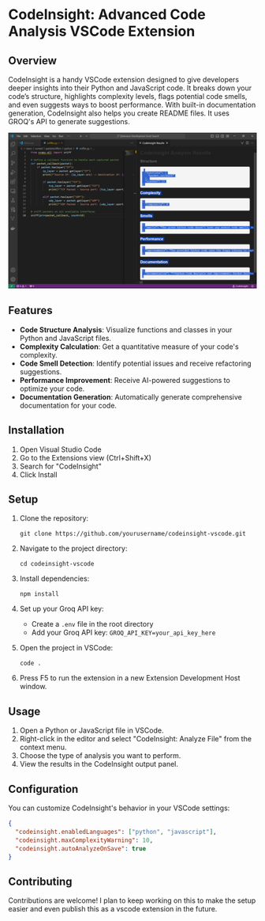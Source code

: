 # CodeInsight: Advanced Code Analysis VSCode Extension

## Overview

CodeInsight is a handy VSCode extension designed to give developers deeper insights into their Python and JavaScript code. It breaks down your code’s structure, highlights complexity levels, flags potential code smells, and even suggests ways to boost performance. With built-in documentation generation, CodeInsight also helps you create README files. It uses GROQ's API to generate suggestions.

![CodeInsight Extension Screenshot](vscode/ss.png)

## Features

- **Code Structure Analysis**: Visualize functions and classes in your Python and JavaScript files.
- **Complexity Calculation**: Get a quantitative measure of your code's complexity.
- **Code Smell Detection**: Identify potential issues and receive refactoring suggestions.
- **Performance Improvement**: Receive AI-powered suggestions to optimize your code.
- **Documentation Generation**: Automatically generate comprehensive documentation for your code.

## Installation

1. Open Visual Studio Code
2. Go to the Extensions view (Ctrl+Shift+X)
3. Search for "CodeInsight"
4. Click Install

## Setup

1. Clone the repository:
   ```
   git clone https://github.com/yourusername/codeinsight-vscode.git
   ```

2. Navigate to the project directory:
   ```
   cd codeinsight-vscode
   ```

3. Install dependencies:
   ```
   npm install
   ```

4. Set up your Groq API key:
   - Create a `.env` file in the root directory
   - Add your Groq API key: `GROQ_API_KEY=your_api_key_here`

5. Open the project in VSCode:
   ```
   code .
   ```

6. Press F5 to run the extension in a new Extension Development Host window.

## Usage

1. Open a Python or JavaScript file in VSCode.
2. Right-click in the editor and select "CodeInsight: Analyze File" from the context menu.
3. Choose the type of analysis you want to perform.
4. View the results in the CodeInsight output panel.

## Configuration

You can customize CodeInsight's behavior in your VSCode settings:

```json
{
  "codeinsight.enabledLanguages": ["python", "javascript"],
  "codeinsight.maxComplexityWarning": 10,
  "codeinsight.autoAnalyzeOnSave": true
}
```

## Contributing

Contributions are welcome! I plan to keep working on this to make the setup easier and even publish this as a vscode extension in the future.

